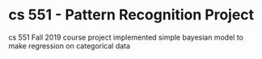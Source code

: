 # cs 551 - Pattern Recognition Project
cs 551 Fall 2019 course project
implemented simple bayesian model to make regression on categorical data